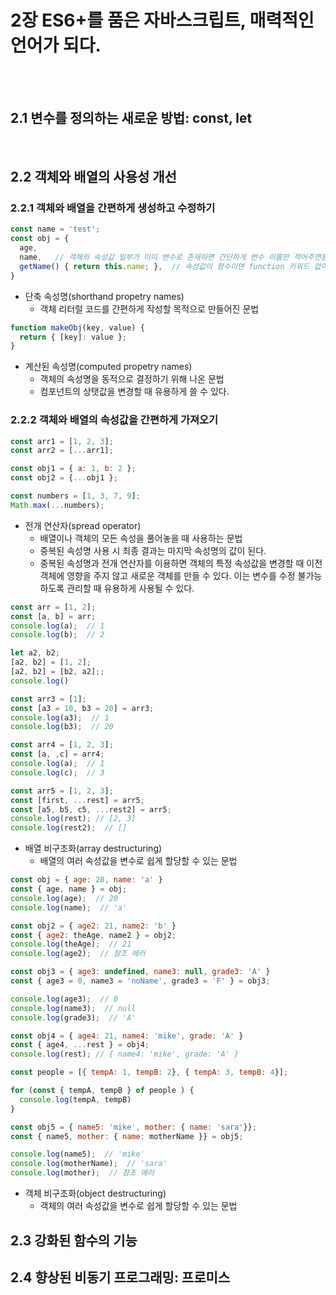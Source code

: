 # 2장 ES6+를 품은 자바스크립트, 매력적인 언어가 되다.

<br>
<br>

## 2.1 변수를 정의하는 새로운 방법: const, let

<br>

## 2.2 객체와 배열의 사용성 개선
### 2.2.1 객체와 배열을 간편하게 생성하고 수정하기
```js
const name = 'test';
const obj = {
  age,
  name,   // 객체의 속성값 일부가 이미 변수로 존재하면 간단하게 변수 이름만 적어주면됨
  getName() { return this.name; },  // 속성값이 함수이면 function 키워드 없이 함수명만 적어도됨, 이때 속성명은 함수명과 같아진다.
}
```
- 단축 속성명(shorthand propetry names)
  - 객체 리터럴 코드를 간편하게 작성할 목적으로 만들어진 문법

```js
function makeObj(key, value) {
  return { [key]: value };
}
```
- 계산된 속성명(computed propetry names)
  - 객체의 속성명을 동적으로 결정하기 위해 나온 문법
  - 컴포넌트의 상탯값을 변경할 때 유용하게 쓸 수 있다.

### 2.2.2 객체와 배열의 속성값을 간편하게 가져오기
```js
const arr1 = [1, 2, 3];
const arr2 = [...arr1];

const obj1 = { a: 1, b: 2 };
const obj2 = {...obj1 };

const numbers = [1, 3, 7, 9];
Math.max(...numbers);
```
- 전개 연산자(spread operator)
  - 배열이나 객체의 모든 속성을 풀어놓을 때 사용하는 문법
  - 중복된 속성명 사용 시 최종 결과는 마지막 속성명의 값이 된다.
  - 중복된 속성명과 전개 연산자를 이용하면 객체의 특정 속성값을 변경할 때 이전 객체에 영향을 주지 않고 새로운 객체를 만들 수 있다. 이는 변수를 수정 불가능하도록 관리할 때 유용하게 사용될 수 있다.

```js
const arr = [1, 2];
const [a, b] = arr;
console.log(a);  // 1
console.log(b);  // 2

let a2, b2;
[a2, b2] = [1, 2];
[a2, b2] = [b2, a2];;
console.log()

const arr3 = [1];
const [a3 = 10, b3 = 20] = arr3;
console.log(a3);  // 1
console.log(b3);  // 20

const arr4 = [1, 2, 3];
const [a, ,c] = arr4;
console.log(a);  // 1
console.log(c);  // 3

const arr5 = [1, 2, 3];
const [first, ...rest] = arr5;
const [a5, b5, c5, ...rest2] = arr5;
console.log(rest); // [2, 3]
console.log(rest2);  // []

```
- 배열 비구조화(array destructuring)
  - 배열의 여러 속성값을 변수로 쉽게 할당할 수 있는 문법

```js
const obj = { age: 20, name: 'a' }
const { age, name } = obj;
console.log(age);  // 20
console.log(name);  // 'a'

const obj2 = { age2: 21, name2: 'b' }
const { age2: theAge, name2 } = obj2;
console.log(theAge);  // 21
console.log(age2);  // 참조 에러

const obj3 = { age3: undefined, name3: null, grade3: 'A' }
const { age3 = 0, name3 = 'noName', grade3 = 'F' } = obj3;

console.log(age3);  // 0
console.log(name3);  // null
console.log(grade3);  // 'A'

const obj4 = { age4: 21, name4: 'mike', grade: 'A' }
const { age4, ...rest } = obj4;
console.log(rest); // { name4: 'mike', grade: 'A' }

const people = [{ tempA: 1, tempB: 2}, { tempA: 3, tempB: 4}];

for (const { tempA, tempB } of people ) {
  console.log(tempA, tempB)
}

const obj5 = { name5: 'mike', mother: { name: 'sara'}};
const { name5, mother: { name: motherName }} = obj5;

console.log(name5);  // 'mike'
console.log(motherName);  // 'sara'
console.log(mother);  // 참조 에러
```
- 객체 비구조화(object destructuring)
  - 객체의 여러 속성값을 변수로 쉽게 할당할 수 있는 문법

## 2.3 강화된 함수의 기능

## 2.4 향상된 비동기 프로그래밍: 프로미스
